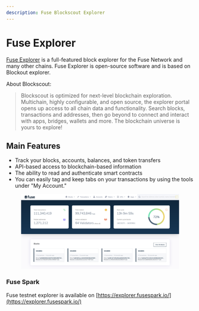 ```yaml
---
description: Fuse Blockscout Explorer
---
```


# Fuse Explorer

[Fuse Explorer](https://explorer.fuse.io/) is a full-featured block explorer for the Fuse Network and many other chains. Fuse Explorer is open-source software and is based on Blockout explorer.&#x20;

About Blockscout:

> Blockscout is optimized for next-level blockchain exploration. Multichain, highly configurable, and open source, the explorer portal opens up access to all chain data and functionality. Search blocks, transactions and addresses, then go beyond to connect and interact with apps, bridges, wallets and more. The blockchain universe is yours to explore!

## Main Features

* Track your blocks, accounts, balances, and token transfers
* API-based access to blockchain-based information
* The ability to read and authenticate smart contracts
* You can easily tag and keep tabs on your transactions by using the tools under "My Account."

<figure><img src="../../.gitbook/assets/image (31).png" alt="explr"/><figcaption></figcaption></figure>


### Fuse Spark

Fuse testnet explorer is available on [https://explorer.fusespark.io/](https://explorer.fusespark.io/)

